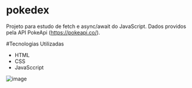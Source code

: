 # pokedex
Projeto para estudo de fetch e async/await do JavaScript. Dados providos pela API PokeApi (https://pokeapi.co/).

#Tecnologias Utilizadas
- HTML
- CSS
- JavaSccript

![image](https://github.com/FranciscoDavi/pokedex/assets/51896688/34973c47-42a1-4802-8008-d74207df4c9b)


